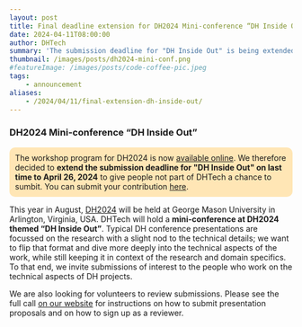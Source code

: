 ```yaml
---
layout: post
title: Final deadline extension for DH2024 Mini-conference “DH Inside Out”
date: 2024-04-11T08:00:00
author: DHTech
summary: 'The submission deadline for "DH Inside Out" is being extended one last time to April 26, 2024 to give people outside of the DHTech community a chance to submit.'
thumbnail: /images/posts/dh2024-mini-conf.png
#featureImage: /images/posts/code-coffee-pic.jpeg
tags:
    - announcement
aliases:
    - /2024/04/11/final-extension-dh-inside-out/
---
```




### DH2024 Mini-conference “DH Inside Out”

<div style="background-color: #ffe6b5; padding: 10px; border-radius: 10px">
The workshop program for DH2024 is now <a target="_blank" href="https://dh2024.adho.org/program/workshops/">available online</a>. We therefore decided to <b>extend the submission deadline for "DH Inside Out" on last time to April 26, 2024</b> to give people not part of DHTech a chance to sumbit. You can submit your contribution <a target="_blank" href="https://form.jotform.com/233466066208053">here</a>.
</div>

This year in August, [DH2024](https://dh2024.adho.org/) will be held at George Mason University in Arlington, Virginia, USA. DHTech will hold a **mini-conference at DH2024 themed “DH Inside Out”**. Typical DH conference presentations are focussed on the research with a slight nod to the technical details; we want to flip that format and dive more deeply into the technical aspects of the work, while still keeping it in context of the research and domain specifics. To that end, we invite submissions of interest to the people who work on the technical aspects of DH projects. 

We are also looking for volunteers to review submissions. Please see the full call [on our website](/blog/2023/12/19/dh-inside-out-dh2024/) for instructions on how to submit presentation proposals and on how to sign up as a reviewer.


